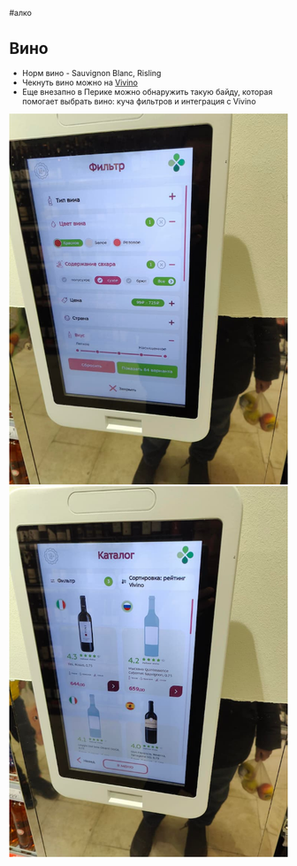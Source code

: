 #алко 

# Вино

- Норм вино - Sauvignon Blanc, Risling
- Чекнуть вино можно на [Vivino](https://www.vivino.com/US/en/)
- Еще внезапно в Перике можно обнаружить такую байду, которая помогает выбрать вино: куча фильтров и интеграция с Vivino

![](vine1.jpg) ![](vine2.jpg) 
